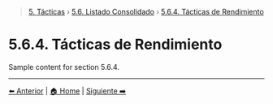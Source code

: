 > [5. Tácticas](../../5.md) › [5.6. Listado Consolidado](../5.6.md) › [5.6.4. Tácticas de Rendimiento](5.6.4.md)

# 5.6.4. Tácticas de Rendimiento

Sample content for section 5.6.4.

---

[⬅️ Anterior](../5.6.3/5.6.3.md) | [🏠 Home](../../../README.md) | [Siguiente ➡️](../5.6.5/5.6.5.md)
